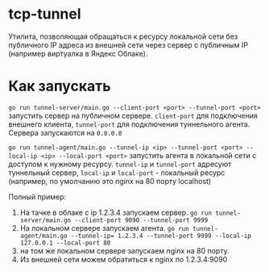 # tcp-tunnel

Утилита, позволяющая обращаться к ресурсу локальной сети без публичного IP адреса из внешней сети через сервер с публичным IP (например виртуалка в Яндекс Облаке).

# Как запускать

`go run tunnel-server/main.go --client-port <port> --tunnel-port <port>` запустить сервер на публичном сервере. `client-port` для подключения внешнего клиента, `tunnel-port` для подключения туннельного агента. Сервера запускаются на `0.0.0.0`

`go run tunnel-agent/main.go --tunnel-ip <ip> --tunnel-port <port> --local-ip <ip> --local-port <port>` запустить агента в локальной сети с доступом к нужному ресурсу. `tunnel-ip` и `tunnel-port` адресуют туннельный сервер, `local-ip` и `local-port` - локальный ресурс (например, по умолчанию это nginx на 80 порту localhost)

Полный пример:

1. На тачке в облаке с ip 1.2.3.4 запускаем сервер. `go run tunnel-server/main.go --client-port 9090 --tunnel-port 9999`
2. На локальном сервере запускаем агента. `go run tunnel-agent/main.go --tunnel-ip= 1.2.3.4 --tunnel-port 9999 --local-ip 127.0.0.1 --local-port 80`
3. на том же локальном сервере запускаем nginx на 80 порту.
4. Из внешней сети можем обратиться к nginx по 1.2.3.4:9090